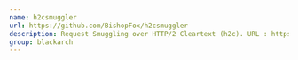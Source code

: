 ```yaml
---
name: h2csmuggler
url: https://github.com/BishopFox/h2csmuggler
description: Request Smuggling over HTTP/2 Cleartext (h2c). URL : https://github.com/BishopFox/h2csmuggler Groups : blackarch blackarch-webapp
group: blackarch
---
```

